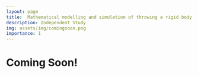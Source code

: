 ```yaml
---
layout: page
title:  Mathematical modelling and simulation of throwing a rigid body
description: Independent Study
img: assets/img/comingsoon.png
importance: 1
---
```

# Coming Soon!